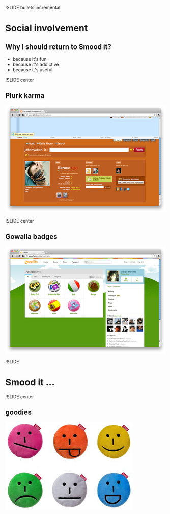 !SLIDE bullets incremental

# Social involvement

## Why I should return to Smood it?

* because it's fun
* because it's addictive
* because it's useful

!SLIDE center

## Plurk karma

![plurk](plurk.png)

!SLIDE center

## Gowalla badges

![gowalla](gowalla.png)

!SLIDE

# Smood it ...

!SLIDE center

## goodies

![goodies](goodies.png)